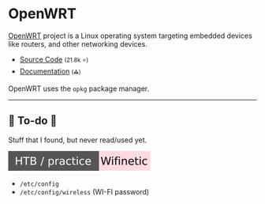 # OpenWRT

<div class="row row-cols-lg-2"><div>

[OpenWRT](https://openwrt.org/) project is a Linux operating system targeting embedded devices like routers, and other networking devices.

* [Source Code](https://github.com/openwrt/openwrt) <small>(21.8k ⭐)</small>
* [Documentation](https://openwrt.org/docs/start) <small>(⛪)</small>

OpenWRT uses the `opkg` package manager.
</div><div>
</div></div>

<hr class="sep-both">

## 👻 To-do 👻

Stuff that I found, but never read/used yet.

<div class="row row-cols-lg-2"><div>

[![wifinetic](../../../../cybersecurity/_badges/htb-p/wifinetic.svg)](https://app.hackthebox.com/machines/Wifinetic)

* `/etc/config`
* `/etc/config/wireless` (WI-FI password)
</div><div>
</div></div>